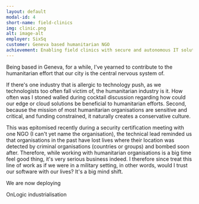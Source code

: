 ```yaml
---
layout: default
modal-id: 4
short-name: field-clinics
img: clinic.png
alt: image-alt
employer: SixSq
customer: Geneva based humanitarian NGO
achievement: Enabling field clinics with secure and autonomous IT solution
---
```


Being based in Geneva, for a while, I've yearned to contribute to the humanitarian effort that our city is the central nervous system of.

If there's one industry that is allergic to technology push, as we technologists too often fall victim of, the humanitarian industry is it. How often was I stoned walled during cocktail discussion regarding how could our edge or cloud solutions be beneficial to humanitarian efforts. Second, because the mission of most humanitarian organisations are sensitive and critical, and funding constrained, it naturally creates a conservative culture.

This was epitomised recently during a security certification meeting with one NGO (I can't yet name the organisation), the technical lead reminded us that organisations in the past have lost lives where their location was detected by criminal organisations (countries or groups) and bombed soon after.  Therefore, while working with humanitarian organisations is a big time feel good thing, it's very serious business indeed. I therefore since treat this line of work as if we were in a military setting, in other words, would I trust our software with our lives? It's a big mind shift.

We are now deploying

OnLogic industrialisation

